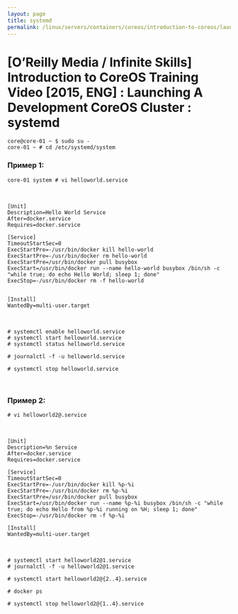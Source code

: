 ```yaml
---
layout: page
title: systemd
permalink: /linux/servers/containers/coreos/introduction-to-coreos/launching-a-development-coreos-cluster/systemd/
---
```



# [O’Reilly Media / Infinite Skills] Introduction to CoreOS Training Video [2015, ENG] : Launching A Development CoreOS Cluster : systemd


    core@core-01 ~ $ sudo su -
    core-01 ~ # cd /etc/systemd/system


### Пример 1:

    core-01 system # vi helloworld.service

<br/>

    [Unit]
    Description=Hello World Service
    After=docker.service
    Requires=docker.service

    [Service]
    TimeoutStartSec=0
    ExecStartPre=-/usr/bin/docker kill hello-world
    ExecStartPre=-/usr/bin/docker rm hello-world
    ExecStartPre=/usr/bin/docker pull busybox
    ExecStart=/usr/bin/docker run --name hello-world busybox /bin/sh -c "while true; do echo Hello World; sleep 1; done"
    ExecStop=-/usr/bin/docker rm -f hello-world


    [Install]
    WantedBy=multi-user.target

<br/>

    # systemctl enable helloworld.service
    # systemctl start helloworld.service
    # systemctl status helloworld.service

    # journalctl -f -u helloworld.service

    # systemctl stop helloworld.service


<br/>

### Пример 2:


    # vi helloworld2@.service

<br/>

    [Unit]
    Description=%n Service
    After=docker.service
    Requires=docker.service

    [Service]
    TimeoutStartSec=0
    ExecStartPre=-/usr/bin/docker kill %p-%i
    ExecStartPre=-/usr/bin/docker rm %p-%i
    ExecStartPre=/usr/bin/docker pull busybox
    ExecStart=/usr/bin/docker run --name %p-%i busybox /bin/sh -c "while true; do echo Hello from %p-%i running on %H; sleep 1; done"
    ExecStop=-/usr/bin/docker rm -f %p-%i

    [Install]
    WantedBy=multi-user.target

<br/>

    # systemctl start helloworld2@1.service
    # journalctl -f -u helloworld2@1.service

    # systemctl start helloworld2@{2..4}.service

    # docker ps

    # systemctl stop helloworld2@{1..4}.service
